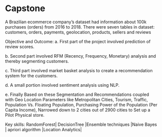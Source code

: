 # Capstone
A Brazilian ecommerce company’s dataset had information about 100k purchases (orders) from 2016 to 2018. There were seven tables in dataset: customers, orders, payments, geolocation, products, sellers and reviews

Objective and Outcome:
a.	First part of the project involved prediction of review scores.

b.	Second part involved RFM (Recency, Frequency, Monetary) analysis and thereby segmenting customers.

c.	Third part involved market basket analysis to create a recommendation system for the customers.

d.	A small portion involved sentiment analysis using NLP.

e.	Finally Based on these Segmentation and Recommendations coupled with Geo Location Parameters like Metropolitan Cities, Tourism, Traffic, Population Vs. Floating Population, Purchasing Power of the Population (Per Capita Income), Narrowed down to 2 cities out of 2900 cities to Set up a Pilot Physical store.

Key skills: RandomForest| DecisionTree |Ensemble techniques |Naive Bayes | apriori algorithm |Location Analytics|
